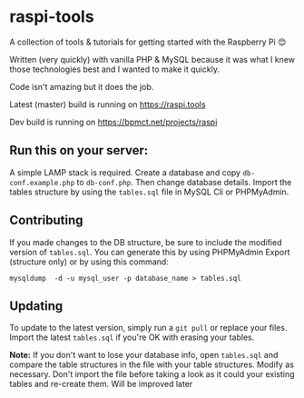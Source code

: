 # raspi-tools
A collection of tools &amp; tutorials for getting started with the Raspberry Pi 😊

Written (very quickly) with vanilla PHP & MySQL because it was what I knew those technologies best and I wanted to make it quickly.

Code isn't amazing but it does the job.

Latest (master) build is running on https://raspi.tools

Dev build is running on https://bpmct.net/projects/raspi

## Run this on your server:

A simple LAMP stack is required. Create a database and copy `db-conf.example.php` to `db-conf.php`. Then change database details. Import the tables structure by using the `tables.sql` file in MySQL Cli or PHPMyAdmin. 

## Contributing

If you made changes to the DB structure, be sure to include the modified version of `tables.sql`. You can generate this by using PHPMyAdmin Export (structure only) or by using this command:

`mysqldump  -d -u mysql_user -p database_name > tables.sql`

## Updating

To update to the latest version, simply run a `git pull` or replace your files. Import the latest `tables.sql` if you're OK with erasing your tables.

**Note:** If you don't want to lose your database info, open `tables.sql` and compare the table structures in the file with your table structures. Modify as necessary. Don't import the file before taking a look as it could your existing tables and re-create them. Will be improved later
